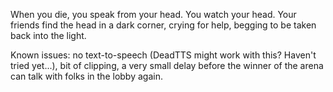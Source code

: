 When you die, you speak from your head. You watch your head. Your friends find the head in a dark corner, crying for help, begging to be taken back into the light.

Known issues: no text-to-speech (DeadTTS might work with this? Haven't tried yet...), bit of clipping, a very small delay before the winner of the arena can talk with folks in the lobby again.
